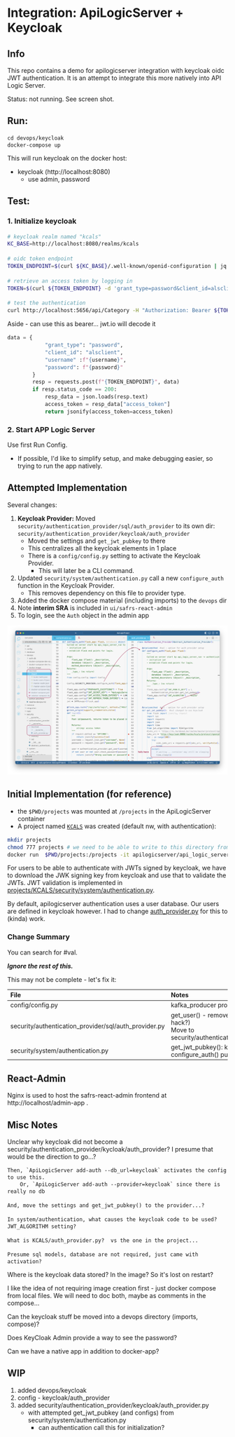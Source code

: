 # Integration: ApiLogicServer + Keycloak

## Info

This repo contains a demo for apilogicserver integration with keycloak oidc JWT authentication.  It is an attempt to integrate this more natively into API Logic Server.

Status: not running.  See screen shot.

## Run:
```
cd devops/keycloak
docker-compose up
```

This will run keycloak on the docker host:
- keycloak (http://localhost:8080) 
    - use admin, password

## Test:

### 1. Initialize keycloak 

```bash
# keycloak realm named "kcals"
KC_BASE=http://localhost:8080/realms/kcals

# oidc token endpoint
TOKEN_ENDPOINT=$(curl ${KC_BASE}/.well-known/openid-configuration | jq -r .token_endpoint)

# retrieve an access token by logging in 
TOKEN=$(curl ${TOKEN_ENDPOINT} -d 'grant_type=password&client_id=alsclient' -d 'username=demo' -d 'password=demo' | jq -r .access_token)

# test the authentication
curl http://localhost:5656/api/Category -H "Authorization: Bearer ${TOKEN}" | jq .

```

Aside - can use this as bearer... jwt.io will decode it

```python
data = {
            "grant_type": "password",
            "client_id": "alsclient",
            "username" :f"{username}",
            "password": f"{password}"
        }
        resp = requests.post(f"{TOKEN_ENDPOINT}", data)
        if resp.status_code == 200:
            resp_data = json.loads(resp.text)
            access_token = resp_data["access_token"]
            return jsonify(access_token=access_token)
```

### 2. Start APP Logic Server

Use first Run Config.

* If possible, I'd like to simplify setup, and make debugging easier, so trying to run the app natively.

## Attempted Implementation

Several changes:

1. **Keycloak Provider:** Moved `security/authentication_provider/sql/auth_provider` to its own dir: `security/authentication_provider/keycloak/auth_provider`
    * Moved the settings and `get_jwt_pubkey` to there
    * This centralizes all the keycloak elements in 1 place
    * There is a `config/config.py` setting to activate the Keycloak Provider.
        * This will later be a CLI command.
2. Updated `security/system/authentication.py` call a new `configure_auth` function in the Keycloak Provider.
    * This removes dependency on this file to provider type.
3. Added the docker compose material (including imports) to the `devops` dir
4. Note **interim SRA** is included in `ui/safrs-react-admin`
5. To login, see the `Auth` object in the admin app


![Attempt](images/integrate-keycloak.png)


## Initial Implementation (for reference)

- the `$PWD/projects` was mounted at `/projects` in the ApiLogicServer container
- A project named [`KCALS`](projects/KCALS) was created (default nw, with authentication):

```bash
mkdir projects
chmod 777 projects # we need to be able to write to this directory from the container
docker run  $PWD/projects:/projects -it apilogicserver/api_logic_server bash -c "ApiLogicServer create --project_name=/projects/KCALS --db_url= ; ApiLogicServer add-auth --project_name=/projects/KCALS"
```

For users to be able to authenticate with JWTs signed by keycloak, we have to download the JWK signing key from keycloak and use that to validate the JWTs. 
JWT validation is implemented in [projects/KCALS/security/system/authentication.py](projects/KCALS/security/system/authentication.py). 

By default, apilogicserver authentication uses a user database. Our users are defined in keycloak however. I had to change [auth_provider.py](auth_provider.py) for this to (kinda) work.

### Change Summary

You can search for #val.

***Ignore the rest of this.***

This may not be complete - let's fix it:

| File | Notes   |
:-------|:-----------|
| config/config.py | kafka_producer property - code cleanup?? |
| security/authentication_provider/sql/auth_provider.py | get_user() - remove try, use 1st user if none (as a temp hack?)<br>Move to security/authentication_provider/kycloak/auth_provider?  |
| security/system/authentication.py | get_jwt_pubkey(): keycloak integration<br>configure_auth() pub key & algorithm settings |


## React-Admin

Nginx is used to host the safrs-react-admin frontend at http://localhost/admin-app .

## Misc Notes

Unclear why keycloak did not become a security/authentication_provider/kycloak/auth_provider?  I presume that would be the direction to go...?

    Then, `ApiLogicServer add-auth --db_url=keycloak` activates the config to use this.
        Or, `ApiLogicServer add-auth --provider=keycloak` since there is really no db

    And, move the settings and get_jwt_pubkey() to the provider...?

    In system/authentication, what causes the keycloak code to be used?  JWT_ALGORITHM setting?

    What is KCALS/auth_provider.py?  vs the one in the project...

    Presume sql models, database are not required, just came with activation?

Where is the keycloak data stored?  In the image?  So it's lost on restart?

I like the idea of not requiring image creation first - just docker compose from local files.  We will need to doc both, maybe as comments in the compose...

Can the keycloak stuff be moved into a devops directory (imports, compose)?

Does KeyCloak Admin provide a way to see the password?

Can we have a native app in addition to docker-app?


## WIP

1. added devops/keycloak
2. config - keycloak/auth_provider
3. added security/authentication_provider/keycloak/auth_provider.py
    * with attempted get_jwt_pubkey (and configs) from security/system/authentication.py
        * can authentication call this for initialization?
